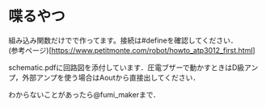 # 喋るやつ
組み込み関数だけでで作ってます。接続は#defineを確認してください．  
(参考ページ)[https://www.petitmonte.com/robot/howto_atp3012_first.html]  

schematic.pdfに回路図を添付しています．圧電ブザーで動かすときはD級アンプ，外部アンプを使う場合はAoutから直接出してください．

わからないことがあったら@fumi_makerまで．
